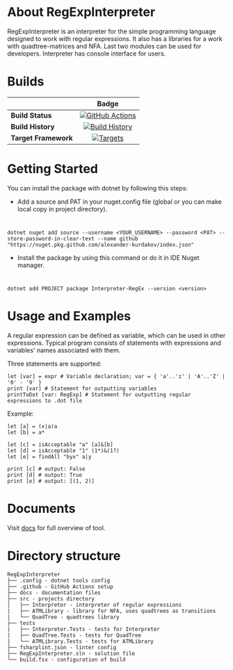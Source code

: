 # About RegExpInterpreter


RegExpInterpreter is an interpreter for the simple programming language designed to work with regular expressions. It also has a libraries for a work with quadtree-matrices and NFA. Last two modules can be used for developers. Interpreter has console interface for users.

# Builds
||Badge|
|------|:------:|
|**Build Status**|[![GitHub Actions](https://github.com/alexander-kurdakov/RegExpInterpreter/workflows/Build/badge.svg?branch=master)](https://github.com/alexander-kurdakov/RegExpInterpreter/actions?query=branch%3Amaster) |
|**Build History**|[![Build History](https://buildstats.info/github/chart/alexander-kurdakov/RegExpInterpreter)](https://github.com/alexander-kurdakov/RegExpInterpreter/actions?query=branch%3Amaster) |
|**Target Framework**|[![Targets](https://img.shields.io/badge/.NET%20-5-green.svg)](https://docs.microsoft.com/ru-ru/dotnet/core/introduction)|


# Getting Started

You can install the package with dotnet by following this steps:

* Add a source and PAT in your nuget.config file (global or you can make local copy in project directory).
#
	dotnet nuget add source --username <YOUR_USERNAME> --password <PAT> --store-password-in-clear-text --name github "https://nuget.pkg.github.com/alexander-kurdakov/index.json"

* Install the package by using this command or do it in IDE Nuget manager.
#
	dotnet add PROJECT package Interpreter-RegEx --version <version>

# Usage and Examples

A regular expression can be defined as variable, which can be used in other expressions. Typical program consists of statements with expressions and variables' names associated with them.

Three statements are supported:

	let [var] = expr # Variable declaration; var = { 'a'..'z' | 'A'..'Z' | '0' - '9' }
	print [var] # Statement for outputting variables
	printToDot [var: RegExp] # Statement for outputting regular expressions to .dot file

Example:

	let [a] = (x|a)a
	let [b] = a*

	let [c] = isAcceptable "a" [a]&[b]
	let [d] = isAcceptable "1" (1*)&(1?)
	let [e] = findAll "byx" a|y

	print [c] # output: False
	print [d] # output: True
	print [e] # output: [(1, 2)]

# Documents

Visit [docs](https://alexander-kurdakov.github.io/RegExpInterpreter/) for full overview of tool.

# Directory structure

```
RegExpInterpreter
├── .config - dotnet tools config
├── .github - GitHub Actions setup 
├── docs - documentation files
├── src - projects directory
│	├── Interpreter - interpreter of regular expressions
|	├── ATMLibrary - library for NFA, uses quadtrees as transitions
|	└── QuadTree - quadtrees library
├── tests 
|	├── Interpreter.Tests - tests for Interpreter
|	├── QuadTree.Tests - tests for QuadTree
|	└── ATMLibrary.Tests - tests for ATMLibrary
├── fsharplint.json - linter config
├── RegExpInterpreter.sln - solution file
└── build.fsx - configuration of build
```
	